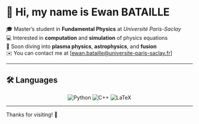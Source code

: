 # 👋 Hi, my name is Ewan BATAILLE

🎓 Master’s student in **Fundamental Physics** at *Université Paris-Saclay*  
💻 Interested in **computation** and **simulation** of physics equations  
🔭 Soon diving into **plasma physics**, **astrophysics**, and **fusion**  
✉️ You can contact me at [ewan.bataille@universite-paris-saclay.fr]

---

## 🛠️ Languages

<p align="center">
  <img src="https://img.shields.io/badge/Python-3776AB?style=for-the-badge&logo=python&logoColor=white" alt="Python"/>
  <img src="https://img.shields.io/badge/C++-00599C?style=for-the-badge&logo=c%2b%2b&logoColor=white" alt="C++"/>
  <img src="https://img.shields.io/badge/LaTeX-47A141?style=for-the-badge&logo=latex&logoColor=white" alt="LaTeX"/>
</p>

---

Thanks for visiting! 🚀
